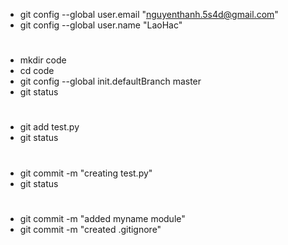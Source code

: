  - git config --global user.email "nguyenthanh.5s4d@gmail.com"
 - git config --global user.name "LaoHac"
#
 - mkdir code
 - cd code
 - git config --global init.defaultBranch master
 - git status
#
 - git add test.py
 - git status
#
 - git commit -m "creating test.py"
 - git status
#
 - git commit -m "added myname module"
 - git commit -m "created .gitignore"
